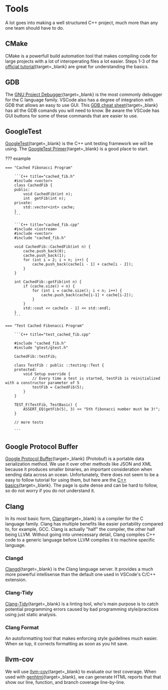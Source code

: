 # Tools

A lot goes into making a well structured C++ project, much more than any one team should have to do.

## CMake

CMake is a powerfull build automation tool that makes compiling code for large projects with a lot of interoperating
files a lot easier. Steps 1-3 of the [official tutorial](https://cmake.org/cmake/help/latest/guide/tutorial/index.html){target=_blank}
are great for understanding the basics.

## GDB

The [GNU Project Debugger](https://www.sourceware.org/gdb/){target=_blank} is the most commonly debugger for the C
language family.
VSCode also has a degree of integration with GDB that allows an easy to use GUI. This [GDB cheat sheet](https://darkdust.net/files/GDB%20Cheat%20Sheet.pdf){target=_blank}
has all the GDB comands you will need to know. Be aware the VSCode has GUI buttons for some of these commands that are
easier to use.

<!-- TODO Add examples with screenshots -->

## GoogleTest

[GoogleTest](https://github.com/google/googletest){target=_blank} is the C++ unit testing framework we will be using.
The [GoogleTest Primer](https://google.github.io/googletest/primer.html){target=_blank} is a good place to start.

??? example

    === "Cached Fibonacci Program"

        ```C++ title="cached_fib.h"
        #include <vector>
        class CachedFib {
        public:
            void CachedFib(int n);
            int  getFib(int n);
        private:
            std::vector<int> cache;
        }
        ```

        ```C++ title="cached_fib.cpp"
        #include <iostream>
        #include <vector>
        #include "cached_fib.h"

        void CachedFib::CachedFib(int n) {
            cache.push_back(0);
            cache.push_back(1);
            for (int i = 2; i < n; i++) {
                cache.push_back(cache[i - 1] + cache[i - 2]);
            }
        }

        int CachedFib::getFib(int n) {
            if (cache.size() < n) {
                for (int i = cache.size(); i < n; i++) {
                    cache.push_back(cache[i-1] + cache[i-2]);
                }
            }
            std::cout << cache[n - 1] << std::endl;
        }
        ```

    === "Test Cached Fibonacci Program"

        ```C++ title="test_cached_fib.cpp"

        #include "cached_fib.h"
        #include "gtest/gtest.h"

        CachedFib::testFib;

        class TestFib : public ::testing::Test {
        protected:
            void Setup override {
                // Every time a test is started, testFib is reinitialized with a constructor parameter of 5
                testFib = CachedFib(5);
            }
        }

        TEST_F(TestFib, TestBasic) {
            ASSERT_EQ(getFib(5), 3) << "5th fibonacci number must be 3!";
        }

        // more tests

        ```

<!-- ## Google Mock Not sure if we're going to use this yet -->

## Google Protocol Buffer

[Google Protocol Buffer](https://developers.google.com/protocol-buffers){target=_blank} (Protobuf) is a portable data serialization
method. We use it over other methods like JSON and XML because it produces smaller binaries, an important consideration
when sending data across an ocean. Unfortunately, there does not seem to be a easy to follow tutorial for using them,
but here are the [C++ basics](https://developers.google.com/protocol-buffers/docs/cpptutorial){target=_blank}. The page
is quite dense and can be hard to follow, so do not worry if you do not understand it.

## Clang

In its most basic form, [Clang](https://clang.llvm.org/){target=_blank} is a compiler for the C language family.
Clang has multiple
benefits like easier portability compared to, for example, GCC. Clang is actually "half" the compiler, the other half
being LLVM. Without going into unnecessary detail, Clang compiles C++ code to a generic language before LLVM compiles
it to machine specific language.

### Clangd

[Clangd](https://clangd.llvm.org/){target=_blank} is the Clang language server. It provides a much more powerful
intellisense than the default one used in VSCode's C/C++ extension.

### Clang-Tidy

[Clang-Tidy](https://clang.llvm.org/extra/clang-tidy/){target=_blank} is a linting tool, who's main purpose is to catch potential
programming errors caused by bad programming style/practices using just static analysis.

### Clang Format

An autoformatting tool that makes enforcing style guidelines much easier. When se tup, it corrects formatting as soon
as you hit save.

## llvm-cov

We will use [llvm-cov](https://llvm.org/docs/CommandGuide/llvm-cov.html){target=_blank} to evaluate our test coverage.
When used with
[genhtml](https://www.systutorials.com/docs/linux/man/1-genhtml/){target=_blank}, we can generate HTML reports that that
show our line, function, and branch coverage line-by-line.
